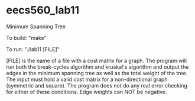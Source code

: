 eecs560_lab11
=============

Minimum Spanning Tree

To build:
"make"

To run:
"./lab11 [FILE]"

[FILE] is the name of a file with a cost matrix for a graph.
The program will run both the break-cycles algorithm
and kruskal's algorithm and output the edges in the minimum spanning
tree as well as the total weight of the tree.  The input must
hold a valid cost matrix for a non-directional graph (symmetric and
square).  The program does not do any real error checking for either
of these conditions.  Edge weights can NOT be negative.
